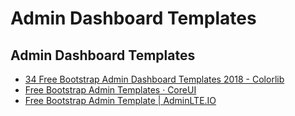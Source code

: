 # Admin Dashboard Templates

## Admin Dashboard Templates

* [34 Free Bootstrap Admin Dashboard Templates 2018 - Colorlib](https://colorlib.com/wp/free-bootstrap-admin-dashboard-templates/)
* [Free Bootstrap Admin Templates · CoreUI](https://coreui.io/)
* [Free Bootstrap Admin Template \| AdminLTE.IO](https://adminlte.io/)



